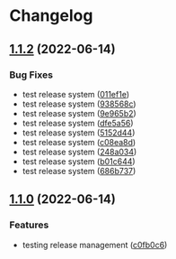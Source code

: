 # Changelog

## [1.1.2](https://github.com/ictorg/ipa-toolkit-frontend/compare/v1.1.1...v1.1.2) (2022-06-14)


### Bug Fixes

* test release system ([011ef1e](https://github.com/ictorg/ipa-toolkit-frontend/commit/011ef1e7b19036d6af769f086ddac9b3f9b473c1))
* test release system ([938568c](https://github.com/ictorg/ipa-toolkit-frontend/commit/938568c321af11fee2b25474dd730ad3366f92ff))
* test release system ([9e965b2](https://github.com/ictorg/ipa-toolkit-frontend/commit/9e965b23687dc4d95093fffcb788ebc24375b88c))
* test release system ([dfe5a56](https://github.com/ictorg/ipa-toolkit-frontend/commit/dfe5a567d1c92353ed01affed87a8fd3a37f883f))
* test release system ([5152d44](https://github.com/ictorg/ipa-toolkit-frontend/commit/5152d44e94f6714acfd12054191e3777739c48c5))
* test release system ([c08ea8d](https://github.com/ictorg/ipa-toolkit-frontend/commit/c08ea8d58b83260c14132846baa6b9b4fd4f367f))
* test release system ([248a034](https://github.com/ictorg/ipa-toolkit-frontend/commit/248a034e7622054c3b9cb4c395cc05ef2f81ce9d))
* test release system ([b01c644](https://github.com/ictorg/ipa-toolkit-frontend/commit/b01c644b9071cab6844dd7d27b9b229919f2b71a))
* test release system ([686b737](https://github.com/ictorg/ipa-toolkit-frontend/commit/686b737652714dd8bbddb1b34e598fe0ea5cf895))

## [1.1.0](https://github.com/ictorg/ipa-toolkit-frontend/compare/1.0.6...v1.1.0) (2022-06-14)

### Features

- testing release management ([c0fb0c6](https://github.com/ictorg/ipa-toolkit-frontend/commit/c0fb0c67b978a20d6cea1cf7be11c9461457465c))
